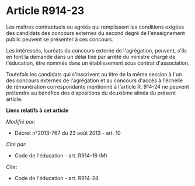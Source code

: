 # Article R914-23

Les maîtres contractuels ou agréés qui remplissent les conditions exigées des candidats des concours externes du second degré
de l'enseignement public peuvent se présenter à ces concours. 

Les intéressés, lauréats du concours externe de l'agrégation, peuvent, s'ils en font la demande dans un délai fixé par arrêté
du ministre chargé de l'éducation, être nommés dans un établissement sous contrat d'association. 

Toutefois les candidats qui s'inscrivent au titre de la même session à l'un des concours externes de l'agrégation et au
concours d'accès à l'échelle de rémunération correspondante mentionné à l'article R. 914-24 ne peuvent prétendre au bénéfice
des dispositions du deuxième alinéa du présent article.

**Liens relatifs à cet article**

_Modifié par_:

  - Décret n°2013-767 du 23 août 2013 - art. 10

_Cité par_:

  - Code de l'éducation - art. R914-16 (M)

_Cite_:

  - Code de l'éducation - art. R914-24
